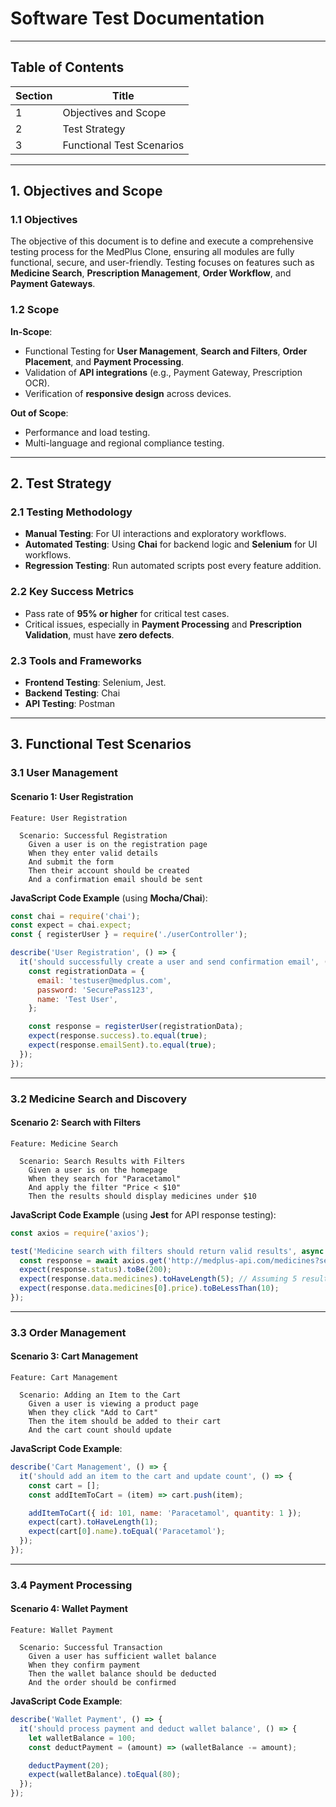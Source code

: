 # **Software Test Documentation**
---

## **Table of Contents**

| **Section** | **Title**                     |
|-------------|-------------------------------|
| 1           | Objectives and Scope          |
| 2           | Test Strategy                 |
| 3           | Functional Test Scenarios     |

---

## **1. Objectives and Scope**

### **1.1 Objectives**
The objective of this document is to define and execute a comprehensive testing process for the MedPlus Clone, ensuring all modules are fully functional, secure, and user-friendly. Testing focuses on features such as **Medicine Search**, **Prescription Management**, **Order Workflow**, and **Payment Gateways**.

### **1.2 Scope**
**In-Scope**:
- Functional Testing for **User Management**, **Search and Filters**, **Order Placement**, and **Payment Processing**.
- Validation of **API integrations** (e.g., Payment Gateway, Prescription OCR).
- Verification of **responsive design** across devices.

**Out of Scope**:
- Performance and load testing.
- Multi-language and regional compliance testing.

---

## **2. Test Strategy**

### **2.1 Testing Methodology**
- **Manual Testing**: For UI interactions and exploratory workflows.
- **Automated Testing**: Using **Chai** for backend logic and **Selenium** for UI workflows.
- **Regression Testing**: Run automated scripts post every feature addition.

### **2.2 Key Success Metrics**
- Pass rate of **95% or higher** for critical test cases.
- Critical issues, especially in **Payment Processing** and **Prescription Validation**, must have **zero defects**.

### **2.3 Tools and Frameworks**
- **Frontend Testing**: Selenium, Jest.
- **Backend Testing**: Chai
- **API Testing**: Postman

---

## **3. Functional Test Scenarios**

### **3.1 User Management**

#### **Scenario 1: User Registration**
```gherkin
Feature: User Registration

  Scenario: Successful Registration
    Given a user is on the registration page
    When they enter valid details
    And submit the form
    Then their account should be created
    And a confirmation email should be sent
```

**JavaScript Code Example** (using **Mocha/Chai**):
```javascript
const chai = require('chai');
const expect = chai.expect;
const { registerUser } = require('./userController');

describe('User Registration', () => {
  it('should successfully create a user and send confirmation email', () => {
    const registrationData = {
      email: 'testuser@medplus.com',
      password: 'SecurePass123',
      name: 'Test User',
    };

    const response = registerUser(registrationData);
    expect(response.success).to.equal(true);
    expect(response.emailSent).to.equal(true);
  });
});
```

---

### **3.2 Medicine Search and Discovery**

#### **Scenario 2: Search with Filters**
```gherkin
Feature: Medicine Search

  Scenario: Search Results with Filters
    Given a user is on the homepage
    When they search for "Paracetamol"
    And apply the filter "Price < $10"
    Then the results should display medicines under $10
```

**JavaScript Code Example** (using **Jest** for API response testing):
```javascript
const axios = require('axios');

test('Medicine search with filters should return valid results', async () => {
  const response = await axios.get('http://medplus-api.com/medicines?search=paracetamol&price_lt=10');
  expect(response.status).toBe(200);
  expect(response.data.medicines).toHaveLength(5); // Assuming 5 results match the filter
  expect(response.data.medicines[0].price).toBeLessThan(10);
});
```

---

### **3.3 Order Management**

#### **Scenario 3: Cart Management**
```gherkin
Feature: Cart Management

  Scenario: Adding an Item to the Cart
    Given a user is viewing a product page
    When they click "Add to Cart"
    Then the item should be added to their cart
    And the cart count should update
```

**JavaScript Code Example**:
```javascript
describe('Cart Management', () => {
  it('should add an item to the cart and update count', () => {
    const cart = [];
    const addItemToCart = (item) => cart.push(item);

    addItemToCart({ id: 101, name: 'Paracetamol', quantity: 1 });
    expect(cart).toHaveLength(1);
    expect(cart[0].name).toEqual('Paracetamol');
  });
});
```

---

### **3.4 Payment Processing**

#### **Scenario 4: Wallet Payment**
```gherkin
Feature: Wallet Payment

  Scenario: Successful Transaction
    Given a user has sufficient wallet balance
    When they confirm payment
    Then the wallet balance should be deducted
    And the order should be confirmed
```

**JavaScript Code Example**:
```javascript
describe('Wallet Payment', () => {
  it('should process payment and deduct wallet balance', () => {
    let walletBalance = 100;
    const deductPayment = (amount) => (walletBalance -= amount);

    deductPayment(20);
    expect(walletBalance).toEqual(80);
  });
});
```
